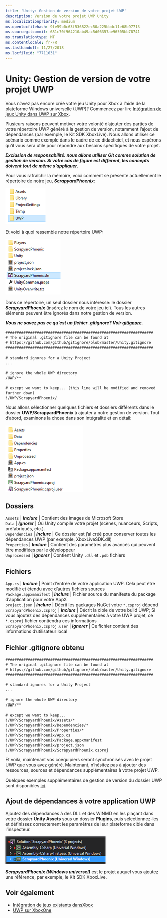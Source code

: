 ```yaml
---
title: 'Unity: Gestion de version de votre projet UWP'
description: Version de votre projet UWP Unity
ms.localizationpriority: medium
ms.openlocfilehash: 9fe59b0c63f536822ec50a225bbdc11e68b97713
ms.sourcegitcommit: 681c70f964210ab49ac5d06357ae96505bb78741
ms.translationtype: MT
ms.contentlocale: fr-FR
ms.lasthandoff: 11/27/2018
ms.locfileid: "7711631"
---
```

# <a name="unity-version-control-your-uwp-project"></a>Unity: Gestion de version de votre projet UWP

Vous n’avez pas encore créé votre jeu Unity pour Xbox à l’aide de la plateforme Windows universelle (UWP)?  Commencez par lire [Intégration de jeux Unity dans UWP sur Xbox](development-lanes-unity.md).

Plusieurs raisons peuvent motiver votre volonté d’ajouter des parties de votre répertoire UWP généré à la gestion de version, notamment l’ajout de dépendances (par exemple, le Kit SDK XboxLive).  Nous allons utiliser ce scénario comme exemple dans le cadre de ce didacticiel, et nous espérons qu’il vous sera utile pour répondre aux besoins spécifiques de votre projet.

***Exclusion de responsabilité: nous allons utiliser Git comme solution de gestion de version.  Si votre cas de figure est différent, les concepts doivent tout de même s’appliquer.***

Pour vous rafraîchir la mémoire, voici comment se présente actuellement le répertoire de notre jeu, ***ScrapyardPhoenix***:

![Dossier de destination du build](images/build-destination.png)

Et voici à quoi ressemble notre répertoire UWP:

![Solution Visual Studio UWP](images/uwp-vs-solution.png)

Dans ce répertoire, un seul dossier nous intéresse: le dossier ***ScrapyardPhoenix*** (insérez le nom de votre jeu ici).  Tous les autres éléments peuvent être ignorés dans notre gestion de version.

***Vous ne savez pas ce qu’est un fichier .gitignore?  Voir [gitignore](https://git-scm.com/docs/gitignore).***

    ##################################################################
    # The original .gitignore file can be found at
    # https://github.com/github/gitignore/blob/master/Unity.gitignore
    ##################################################################

    # standard ignores for a Unity Project
    ...

    # ignore the whole UWP directory
    /UWP/**

    # except we want to keep... (this line will be modified and removed further down)
    !/UWP/ScrapyardPhoenix/

Nous allons sélectionner quelques fichiers et dossiers différents dans le dossier **UWP/ScrapyardPhoenix** à ajouter à notre gestion de version.  Tout d’abord, examinons la chose dans son intégralité et en détail:

![Répertoire des builds UWP](images/uwp-build-directory.png)  

## <a name="folders"></a>Dossiers  

`Assets` | ***Inclure*** | Contient des images de Microsoft Store  
`Data`   | ***Ignorer*** | Où Unity compile votre projet (scènes, nuanceurs, Scripts, préfabriqués, etc.).  
`Dependencies` | ***Inclure*** | Ce dossier est j’ai créé pour conserver toutes les dépendances UWP (par exemple, XboxLiveSDK.dll)  
`Properties` | ***Inclure*** | Contient des paramètres plus avancés qui peuvent être modifiées par le développeur  
`Unprocessed` | ***Ignorer*** | Contient Unity `.dll` et `.pdb` fichiers  

## <a name="files"></a>Fichiers  

`App.cs` | ***Inclure*** | Point d’entrée de votre application UWP. Cela peut être modifié et étendu avec d’autres fichiers sources  
`Package.appxmanifest` | ***Inclure*** | Fichier source du manifeste du package d’application pour votre AppX  
`project.json` | ***Inclure*** | Décrit les packages NuGet votre `*.csproj` dépend  
`ScrapyardPhoenix.csproj` | ***Inclure*** | Décrit la cible de votre build UWP; Si vous ajoutez des dépendances supplémentaires à votre UWP projet, ce `*.csproj` fichier contiendra ces informations  
`ScrapyardPhoenix.csproj.user` | ***Ignorer*** | Ce fichier contient des informations d’utilisateur local

## <a name="resulting-gitignore"></a>Fichier .gitignore obtenu

    ##################################################################
    # The original .gitignore file can be found at
    # https://github.com/github/gitignore/blob/master/Unity.gitignore
    ##################################################################

    # standard ignores for a Unity Project
    ...

    # ignore the whole UWP directory
    /UWP/**

    # except we want to keep...
    !/UWP/ScrapyardPhoenix/Assets/*
    !/UWP/ScrapyardPhoenix/Dependencies/*
    !/UWP/ScrapyardPhoenix/Properties/*
    !/UWP/ScrapyardPhoenix/App.cs
    !/UWP/ScrapyardPhoenix/Package.appxmanifest
    !/UWP/ScrapyardPhoenix/project.json
    !/UWP/ScrapyardPhoenix/ScrapyardPhoenix.csproj

Et voilà, maintenant vos coéquipiers seront synchronisés avec le projet UWP que vous avez généré. Maintenant, n’hésitez pas à ajouter des ressources, sources et dépendances supplémentaires à votre projet UWP.

Quelques exemples supplémentaires de gestion de version du dossier UWP sont disponibles [ici](https://bitbucket.org/Unity-Technologies/windowsstoreappssamples/overview).

## <a name="adding-dependencies-to-your-uwp-app"></a>Ajout de dépendances à votre application UWP

Ajoutez des dépendances à des DLL et des WINMD en les plaçant dans votre dossier **Unity Assets** sous un dossier **Plugins**, puis sélectionnez-les et définissez correctement les paramètres de leur plateforme cible dans l’inspecteur.

![Solution UWP](images/uwp-solution.PNG)

***ScrapyardPhoenix (Windows universel)*** est le projet auquel vous ajoutez une référence, par exemple, le Kit SDK XboxLive.

## <a name="see-also"></a>Voir également
- [Intégration de jeux existants dansXbox](development-lanes-landing.md)
- [UWP sur XboxOne](index.md)
